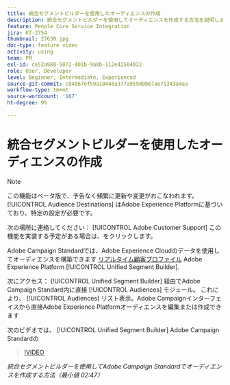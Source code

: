 ```yaml
---
title: 統合セグメントビルダーを使用したオーディエンスの作成
description: 統合セグメントビルダーを使用してオーディエンスを作成する方法を説明します
feature: People Core Service Integration
jira: KT-2754
thumbnail: 27638.jpg
doc-type: feature video
activity: using
team: PM
exl-id: ce52a988-5072-401b-9a8b-112e42504022
role: User, Developer
level: Beginner, Intermediate, Experienced
source-git-commit: c84867ef59a10448a377a959d0b67ae71343a4aa
workflow-type: tm+mt
source-wordcount: '167'
ht-degree: 9%

---
```


# 統合セグメントビルダーを使用したオーディエンスの作成

>[!NOTE]
>
>この機能はベータ版で、予告なく頻繁に更新や変更がおこなわれます。 [!UICONTROL Audience Destinations] はAdobe Experience Platformに基づいており、特定の設定が必要です。
>
>次の場所に連絡してください： [!UICONTROL Adobe Customer Support] この機能を実装する予定がある場合は、をクリックします。

Adobe Campaign Standardでは、Adobe Experience Cloudのデータを使用してオーディエンスを構築できます [リアルタイム顧客プロファイル](https://experienceleague.adobe.com/docs/platform-learn/tutorials/profiles/understanding-the-real-time-customer-profile.html?lang=en) Adobe Experience Platform [!UICONTROL Unified Segment Builder].

次にアクセス： [!UICONTROL Unified Segment Builder] 経由でAdobe Campaign Standard内に直接 [!UICONTROL Audiences] モジュール。 これにより、 [!UICONTROL Audiences] リスト表示。Adobe Campaignインターフェイスから直接Adobe Experience Platformオーディエンスを編集または作成できます

次のビデオでは、 [!UICONTROL Unified Segment Builder] Adobe Campaign Standardの

>[!VIDEO](https://video.tv.adobe.com/v/27638?quality=12&learn=on)

*統合セグメントビルダーを使用してAdobe Campaign Standardでオーディエンスを作成する方法（最小値 02:47）*
